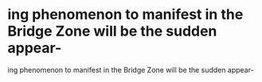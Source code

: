 # ing phenomenon to manifest in the Bridge Zone will be the sudden appear-

ing phenomenon to manifest in the Bridge Zone will be the sudden appear-